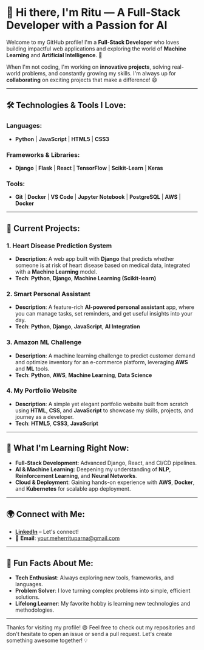 # 👋 Hi there, I'm Ritu — A Full-Stack Developer with a Passion for AI

Welcome to my GitHub profile! I'm a **Full-Stack Developer** who loves building impactful web applications and exploring the world of **Machine Learning** and **Artificial Intelligence**. 🚀 

When I'm not coding, I'm working on **innovative projects**, solving real-world problems, and constantly growing my skills. I'm always up for **collaborating** on exciting projects that make a difference! 😄

---

## 🛠️ Technologies & Tools I Love:

### Languages:
- **Python** | **JavaScript** | **HTML5** | **CSS3**

### Frameworks & Libraries:
- **Django** | **Flask** | **React** | **TensorFlow** | **Scikit-Learn** | **Keras**

### Tools:
- **Git** | **Docker** | **VS Code** | **Jupyter Notebook** | **PostgreSQL** | **AWS** | **Docker**

---

## 🚀 Current Projects:

### 1. **Heart Disease Prediction System**
- **Description**: A web app built with **Django** that predicts whether someone is at risk of heart disease based on medical data, integrated with a **Machine Learning** model.
- **Tech**: **Python**, **Django**, **Machine Learning (Scikit-learn)**

### 2. **Smart Personal Assistant**
- **Description**: A feature-rich **AI-powered personal assistant** app, where you can manage tasks, set reminders, and get useful insights into your day.
- **Tech**: **Python**, **Django**, **JavaScript**, **AI Integration**

### 3. **Amazon ML Challenge**
- **Description**: A machine learning challenge to predict customer demand and optimize inventory for an e-commerce platform, leveraging **AWS** and **ML** tools.
- **Tech**: **Python**, **AWS**, **Machine Learning**, **Data Science**

### 4. **My Portfolio Website**
- **Description**: A simple yet elegant portfolio website built from scratch using **HTML**, **CSS**, and **JavaScript** to showcase my skills, projects, and journey as a developer.
- **Tech**: **HTML5**, **CSS3**, **JavaScript**

---

## 🌱 What I'm Learning Right Now:
- **Full-Stack Development**: Advanced Django, React, and CI/CD pipelines.
- **AI & Machine Learning**: Deepening my understanding of **NLP**, **Reinforcement Learning**, and **Neural Networks**.
- **Cloud & Deployment**: Gaining hands-on experience with **AWS**, **Docker**, and **Kubernetes** for scalable app deployment.

---

## 🌍 Connect with Me:
- **[LinkedIn](www.linkedin.com/in/rituparna-meher-1226a222b)** – Let's connect!
- 📧 **Email**: your.meherrituparna@gmail.com

---

## 🚀 Fun Facts About Me:
- **Tech Enthusiast**: Always exploring new tools, frameworks, and languages.
- **Problem Solver**: I love turning complex problems into simple, efficient solutions.
- **Lifelong Learner**: My favorite hobby is learning new technologies and methodologies.
---


Thanks for visiting my profile! 😄 Feel free to check out my repositories and don't hesitate to open an issue or send a pull request. Let's create something awesome together! 💡
